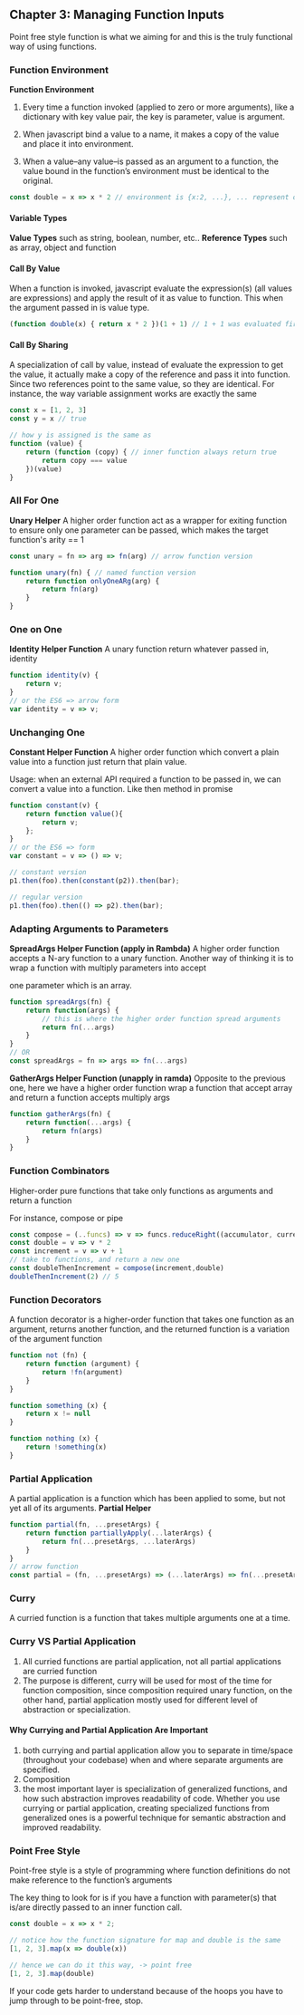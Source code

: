 ## Chapter 3: Managing Function Inputs

Point free style function is what we aiming for and this is the truly functional way of using functions.

### Function Environment

**Function Environment**

1. Every time a function invoked (applied to zero or more arguments), like a dictionary with key value pair, the key is parameter, value is argument.

2. When javascript bind a value to a name, it makes a copy of the value and place it into environment.

3. When a value–any value–is passed as an argument to a function, the value bound in the function’s environment must be identical to the original.

~~~javascript
const double = x => x * 2 // environment is {x:2, ...}, ... represent other environment such as global one
~~~

#### Variable Types
**Value Types** such as string, boolean, number, etc..
**Reference Types** such as array, object and function


#### Call By Value
When a function is invoked, javascript evaluate the expression(s) (all values are expressions) and apply the result of it as value to function.
This when the argument passed in is value type.
~~~javascript
(function double(x) { return x * 2 })(1 + 1) // 1 + 1 was evaluated first as value, then passed into function double as argument of value 2
~~~

#### Call By Sharing
A specialization of call by value, instead of evaluate the expression to get the value, it actually make a copy of the reference and pass it into function. Since
two references point to the same value, so they are identical. For instance, the way variable assignment works are exactly the same

~~~javascript
const x = [1, 2, 3]
const y = x // true

// how y is assigned is the same as
function (value) {
    return (function (copy) { // inner function always return true
        return copy === value
    })(value)
}
~~~

### All For One
**Unary Helper**
A higher order function act as a wrapper for exiting function to ensure only one parameter can be passed, which makes the target function's arity == 1
~~~javascript
const unary = fn => arg => fn(arg) // arrow function version

function unary(fn) { // named function version
    return function onlyOneARg(arg) {
        return fn(arg)
    }
}
~~~

### One on One
**Identity Helper Function**
A unary function return whatever passed in, identity
~~~javascript
function identity(v) {
    return v;
}
// or the ES6 => arrow form
var identity = v => v;
~~~

### Unchanging One
**Constant Helper Function**
A higher order function which convert a plain value into a function just return that plain value.

Usage: when an external API required a function to be passed in, we can convert a value into a function. Like then method
in promise
~~~javascript
function constant(v) {
    return function value(){
        return v;
    };
}
// or the ES6 => form
var constant = v => () => v;

// constant version
p1.then(foo).then(constant(p2)).then(bar);

// regular version
p1.then(foo).then(() => p2).then(bar);
~~~

### Adapting Arguments to Parameters
**SpreadArgs Helper Function (apply in Rambda)**
A higher order function accepts a N-ary function to a unary function. Another way of thinking it is to wrap a function with multiply parameters into accept

one parameter which is an array.
~~~javascript
function spreadArgs(fn) {
    return function(args) {
        // this is where the higher order function spread arguments
        return fn(...args)
    }
}
// OR
const spreadArgs = fn => args => fn(...args)
~~~

**GatherArgs Helper Function (unapply in ramda)**
Opposite to the previous one, here we have a higher order function wrap a function that accept array and return a function accepts multiply args
~~~javascript
function gatherArgs(fn) {
    return function(...args) {
        return fn(args)
    }
}
~~~

### Function Combinators
Higher-order pure functions that take only functions as arguments and return a function

For instance, compose or pipe
~~~javascript
const compose = (..funcs) => v => funcs.reduceRight((accumulator, current) => current(accumulator), v)
const double = v => v * 2
const increment = v => v + 1
// take to functions, and return a new one
const doubleThenIncrement = compose(increment,double)
doubleThenIncrement(2) // 5
~~~

### Function Decorators
A function decorator is a higher-order function that takes one function as an argument, returns another function, and the returned function is a variation of the argument function
~~~javascript
function not (fn) {
    return function (argument) {
        return !fn(argument)
    }
}

function something (x) {
    return x != null
}

function nothing (x) {
    return !something(x)
}
~~~

### Partial Application
A partial application is a function which has been applied to some, but not yet all of its arguments.
**Partial Helper**
~~~javascript
function partial(fn, ...presetArgs) {
    return function partiallyApply(...laterArgs) {
        return fn(...presetArgs, ...laterArgs)
    }
}
// arrow function
const partial = (fn, ...presetArgs) => (...laterArgs) => fn(...presetArgs, ...laterArgs)
~~~

### Curry
A curried function is a function that takes multiple arguments one at a time.

### Curry VS Partial Application
1. All curried functions are partial application, not all partial applications are curried function
2. The purpose is different, curry will be used for most of the time for function composition, since composition required unary function, on the other hand, partial application
mostly used for different level of abstraction or specialization.

#### Why Currying and Partial Application Are Important
1. both currying and partial application allow you to separate in time/space (throughout your codebase) when and where separate arguments are specified.
2. Composition
3. the most important layer is specialization of generalized functions, and how such abstraction improves readability of code.
Whether you use currying or partial application, creating specialized functions from generalized ones is a powerful technique for semantic abstraction and improved readability.

### Point Free Style
Point-free style is a style of programming where function definitions do not make reference to the function’s arguments

The key thing to look for is if you have a function with parameter(s) that is/are directly passed to an inner function call.
~~~javascript
const double = x => x * 2;

// notice how the function signature for map and double is the same
[1, 2, 3].map(x => double(x))

// hence we can do it this way, -> point free
[1, 2, 3].map(double)
~~~

If your code gets harder to understand because of the hoops you have to jump through to be point-free, stop.